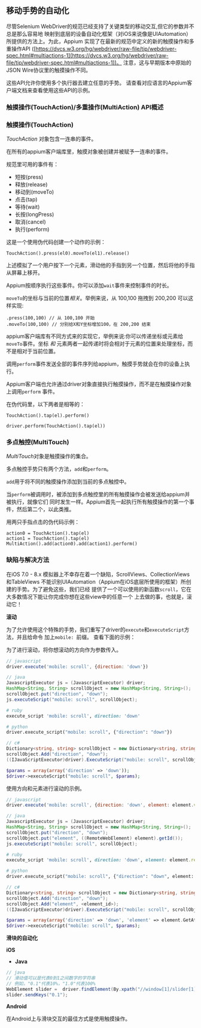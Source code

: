 ## 移动手势的自动化

尽管Selenium WebDriver的规范已经支持了关键类型的移动交互,但它的参数并不总是那么容易地
映射到底层的设备自动化框架（对iOS来说像是UIAutomation）所提供的方法上。为此，Appium
实现了在最新的规范中定义的新的触摸操作和多重操作API
([https://dvcs.w3.org/hg/webdriver/raw-file/tip/webdriver-spec.html#multiactions-1](https://dvcs.w3.org/hg/webdriver/raw-file/tip/webdriver-spec.html#multiactions-1))。
注意，这与早期版本中原始的JSON Wire协议里的触摸操作不同。

这些API允许你使用多个执行器去建立任意的手势。
请查看对应语言的Appium客户端文档来查看使用这些API的示例。

### 触摸操作(TouchAction)/多重操作(MultiAction) API概述

### 触摸操作(TouchAction)

*TouchAction* 对象包含一连串的事件。

在所有的appium客户端库里，触摸对象被创建并被赋予一连串的事件。

规范里可用的事件有：
 * 短按(press)
 * 释放(release)
 * 移动到(moveTo)
 * 点击(tap)
 * 等待(wait)
 * 长按(longPress)
 * 取消(cancel)
 * 执行(perform)

这是一个使用伪代码创建一个动作的示例：

```center
TouchAction().press(el0).moveTo(el1).release()
```

上述模拟了一个用户按下一个元素，滑动他的手指到另一个位置，然后将他的手指从屏幕上移开。

Appium按顺序执行这些事件。你可以添加`wait`事件来控制事件的时长。

`moveTo`的坐标与当前的位置*相关*。举例来说，从 100,100 拖拽到 200,200 可以这样实现:
```
.press(100,100) // 从 100,100 开始
.moveTo(100,100) // 分别给X和Y坐标增加100，在 200,200 结束

```

appium客户端库有不同方式来的实现它，举例来说:你可以传递坐标或元素给`moveTo`事件。坐标
 _和_ 元素两者一起传递时将会相对于元素的位置来处理坐标，而不是相对于当前位置。

调用`perform`事件发送全部的事件序列给appium，触摸手势就会在你的设备上执行。

Appium客户端也允许通过driver对象直接执行触摸操作，而不是在触摸操作对象上调用`perform`
事件。

在伪代码里，以下两者是相等的：

```center
TouchAction().tap(el).perform()

driver.perform(TouchAction().tap(el))
```

### 多点触控(MultiTouch)

*MultiTouch*对象是触摸操作的集合。

多点触控手势只有两个方法，`add`和`perform`。

`add`用于将不同的触摸操作添加到当前的多点触控中。

当`perform`被调用时，被添加到多点触控里的所有触摸操作会被发送给appium并被执行，就像它们
同时发生一样。Appium首先一起执行所有触摸操作的第一个事件，然后第二个，以此类推。

用两只手指点击的伪代码示例：

```center
action0 = TouchAction().tap(el)
action1 = TouchAction().tap(el)
MultiAction().add(action0).add(action1).perform()
```



### 缺陷与解决方法

在iOS 7.0 - 8.x 模拟器上不幸存在着一个缺陷，ScrollViews、CollectionViews和TableViews
不能识别UIAutomation（Appium在iOS底层所使用的框架）所创建的手势。为了避免这些，我们已经
提供了一个可以使用的新函数`scroll`，它在大多数情况下能让你完成你想在这些view中的任意一个
上去做的事，也就是，滚动它！


**滚动**


为了允许使用这个特殊的手势，我们重写了driver的`execute`和`executeScript`方法，并且给命令
加上`mobile: `前缀。
查看下面的示例：

为了进行滚动，将你想滚动的方向作为参数传入。


```javascript
// javascript
driver.execute('mobile: scroll', {direction: 'down'})
```

```java
// java
JavascriptExecutor js = (JavascriptExecutor) driver;
HashMap<String, String> scrollObject = new HashMap<String, String>();
scrollObject.put("direction", "down");
js.executeScript("mobile: scroll", scrollObject);
```

```ruby
# ruby
execute_script 'mobile: scroll', direction: 'down'
```

```python
# python
driver.execute_script("mobile: scroll", {"direction": "down"})
```

```csharp
// c#
Dictionary<string, string> scrollObject = new Dictionary<string, string>();
scrollObject.Add("direction", "down");
((IJavaScriptExecutor)driver).ExecuteScript("mobile: scroll", scrollObject));
```

```php
$params = array(array('direction' => 'down'));
$driver->executeScript("mobile: scroll", $params);
```

使用方向和元素进行滚动的示例。

```javascript
// javascript
driver.execute('mobile: scroll', {direction: 'down', element: element.value.ELEMENT});
```

```java
// java
JavascriptExecutor js = (JavascriptExecutor) driver;
HashMap<String, String> scrollObject = new HashMap<String, String>();
scrollObject.put("direction", "down");
scrollObject.put("element", ((RemoteWebElement) element).getId());
js.executeScript("mobile: scroll", scrollObject);
```

```ruby
# ruby
execute_script 'mobile: scroll', direction: 'down', element: element.ref
```

```python
# python
driver.execute_script("mobile: scroll", {"direction": "down", element: element.getAttribute("id")})
```

```csharp
// c#
Dictionary<string, string> scrollObject = new Dictionary<string, string>();
scrollObject.Add("direction", "down");
scrollObject.Add("element", <element_id>);
((IJavaScriptExecutor)driver).ExecuteScript("mobile: scroll", scrollObject));
```

```php
$params = array(array('direction' => 'down', 'element' => element.GetAttribute("id")));
$driver->executeScript("mobile: scroll", $params);
```

**滑块的自动化**


**iOS**

 * **Java**

```java
// java
// 滑动值可以是代表0到1之间数字的字符串
// 例如，"0.1"代表10%，"1.0"代表100%
WebElement slider =  driver.findElement(By.xpath("//window[1]/slider[1]"));
slider.sendKeys("0.1");
```

**Android**

在Android上与滑块交互的最佳方式是使用触摸操作。
